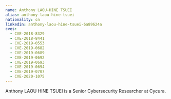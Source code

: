 ```yaml
---
name: Anthony LAOU-HINE TSUEI
alias: anthony-laou-hine-tsuei
nationality: cn
linkedin: anthony-laou-hine-tsuei-6a89624a
cves:
  - CVE-2018-8329
  - CVE-2018-8441
  - CVE-2019-0553
  - CVE-2019-0682
  - CVE-2019-0689
  - CVE-2019-0692
  - CVE-2019-0693
  - CVE-2019-0694
  - CVE-2019-0707
  - CVE-2020-1075
---
```

Anthony LAOU HINE TSUEI is a Senior Cybersecurity Researcher at Cycura.